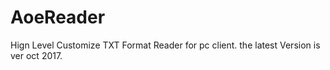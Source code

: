 # AoeReader
Hign Level Customize TXT Format Reader for pc client.
the latest Version is ver oct 2017.


